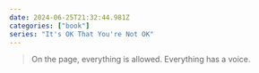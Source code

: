 ```yaml
---
date: 2024-06-25T21:32:44.981Z
categories: ["book"]
series: "It's OK That You're Not OK"
---
```

> On the page, everything is allowed. Everything has a voice.
